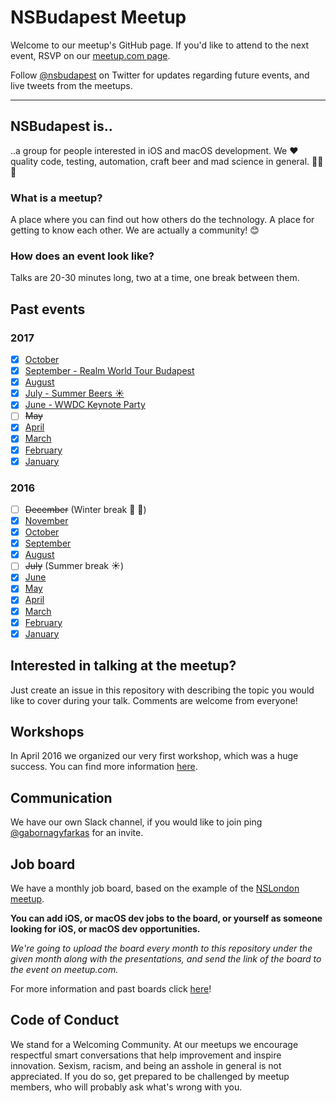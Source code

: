 # NSBudapest Meetup

Welcome to our meetup's GitHub page. If you'd like to attend to the next event, RSVP on our [meetup.com page](http://www.meetup.com/NSBudapest/).

Follow [@nsbudapest](https://twitter.com/nsbudapest) on Twitter for updates regarding future events, and live tweets from the meetups.

----------

## NSBudapest is..

..a group for people interested in iOS and macOS development. We :heart: quality code, testing, automation, craft beer and mad science in general. :rocket::rocket::rocket:

### What is a meetup?

A place where you can find out how others do the technology. A place for getting to know each other. We are actually a community! :blush:

### How does an event look like?

Talks are 20-30 minutes long, two at a time, one break between them.

## Past events

### 2017

- [x] [October]()
- [x] [September - Realm World Tour Budapest](https://www.eventbrite.com/e/realm-world-tour-budapest-tickets-36966053461#)
- [x] [August](https://github.com/NSBudapest/NSBudapestMeetup/blob/master/presentations/2017/August/August.md)
- [x] [July - Summer Beers :sunny:](https://www.meetup.com/NSBudapest/events/241810670/)
- [x] [June - WWDC Keynote Party](https://www.meetup.com/NSBudapest/events/240079386/)
- [ ] ~~May~~
- [x] [April](https://github.com/NSBudapest/NSBudapestMeetup/blob/master/presentations/2017/April/April.md)
- [x] [March](https://github.com/NSBudapest/NSBudapestMeetup/blob/master/presentations/2017/March/March.md)
- [x] [February](https://github.com/NSBudapest/NSBudapestMeetup/blob/master/presentations/2017/February/February.md)
- [x] [January](https://github.com/NSBudapest/NSBudapestMeetup/blob/master/presentations/2017/January/January.md)

### 2016

- [ ] ~~December~~ (Winter break :christmas_tree: :wine_glass:)
- [x] [November](https://github.com/NSBudapest/NSBudapestMeetup/blob/master/presentations/2016/November/November.md)
- [x] [October](https://github.com/NSBudapest/NSBudapestMeetup/blob/master/presentations/2016/October/October.md)
- [x] [September](https://github.com/NSBudapest/NSBudapestMeetup/blob/master/presentations/2016/September/September.md)
- [x] [August](https://github.com/NSBudapest/NSBudapestMeetup/blob/master/presentations/2016/August/August.md)
- [ ] ~~July~~ (Summer break :sunny:)
- [x] [June](https://github.com/NSBudapest/NSBudapestMeetup/blob/master/presentations/2016/June/June.md)
- [x] [May](https://github.com/NSBudapest/NSBudapestMeetup/blob/master/presentations/2016/May/May.md)
- [x] [April](https://github.com/NSBudapest/NSBudapestMeetup/blob/master/presentations/2016/April/April.md)
- [x] [March](https://github.com/NSBudapest/NSBudapestMeetup/blob/master/presentations/2016/March/March.md)
- [x] [February](https://github.com/NSBudapest/NSBudapestMeetup/blob/master/presentations/2016/February/February.md)
- [x] [January](https://github.com/NSBudapest/NSBudapestMeetup/blob/master/presentations/2016/January/January.md)

## Interested in talking at the meetup?

Just create an issue in this repository with describing the topic you would like to cover during your talk. Comments are welcome from everyone!

## Workshops

In April 2016 we organized our very first workshop, which was a huge success. You can find more information [here](https://github.com/NSBudapest/NSBudapestMeetup/blob/master/workshops/UITesting/UITesting.md).

## Communication

We have our own Slack channel, if you would like to join ping [@gabornagyfarkas](https://twitter.com/nfgabor) for an invite.

## Job board

We have a monthly job board, based on the example of the [NSLondon meetup](http://www.meetup.com/NSLondon/).

**You can add iOS, or macOS dev jobs to the board, or yourself as someone looking for iOS, or macOS dev opportunities.**

*We're going to upload the board every month to this repository under the given month along with the presentations, and send the link of the board to the event on meetup.com.*

For more information and past boards click [here](https://github.com/NSBudapest/NSBudapestMeetup/blob/master/Jobs/Jobs.md)!

## Code of Conduct

We stand for a Welcoming Community. At our meetups we encourage respectful smart conversations that help improvement and inspire innovation. Sexism, racism, and being an asshole in general is not appreciated. If you do so, get prepared to be challenged by meetup members, who will probably ask what's wrong with you.
